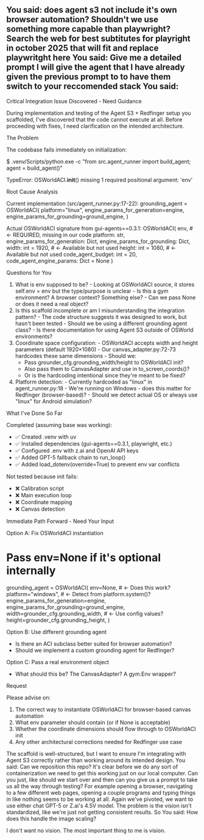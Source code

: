You said:
does agent s3 not include it's own browser automation? Shouldn't we use something more capable than playwright? Search the web for best subtitutes for playright in october 2025 that will fit and replace playwritght here
You said:
Give me a detailed prompt I will give the agent that I have already given the previous prompt to to have them switch to your reccomended stack
You said:
---
  Critical Integration Issue Discovered - Need Guidance

  During implementation and testing of the Agent S3 + Redfinger setup you scaffolded, I've discovered that the code
  cannot execute at all. Before proceeding with fixes, I need clarification on the intended architecture.

  The Problem

  The codebase fails immediately on initialization:

  $ .venv/Scripts/python.exe -c "from src.agent_runner import build_agent; agent = build_agent()"

  TypeError: OSWorldACI.__init__() missing 1 required positional argument: 'env'

  Root Cause Analysis

  Current implementation (src/agent_runner.py:17-22):
  grounding_agent = OSWorldACI(
      platform="linux",
      engine_params_for_generation=engine,
      engine_params_for_grounding=ground_engine,
  )

  Actual OSWorldACI signature from gui-agents==0.3.1:
  OSWorldACI(
      env,                              # ← REQUIRED, missing in our code
      platform: str,
      engine_params_for_generation: Dict,
      engine_params_for_grounding: Dict,
      width: int = 1920,                # ← Available but not used
      height: int = 1080,               # ← Available but not used
      code_agent_budget: int = 20,
      code_agent_engine_params: Dict = None
  )

  Questions for You

  1. What is env supposed to be?
    - Looking at OSWorldACI source, it stores self.env = env but the type/purpose is unclear
    - Is this a gym environment? A browser context? Something else?
    - Can we pass None or does it need a real object?
  2. Is this scaffold incomplete or am I misunderstanding the integration pattern?
    - The code structure suggests it was designed to work, but hasn't been tested
    - Should we be using a different grounding agent class?
    - Is there documentation for using Agent S3 outside of OSWorld environments?
  3. Coordinate space configuration:
    - OSWorldACI accepts width and height parameters (default 1920×1080)
    - Our canvas_adapter.py:72-73 hardcodes these same dimensions
    - Should we:
        - Pass grounder_cfg.grounding_width/height to OSWorldACI init?
      - Also pass them to CanvasAdapter and use in to_screen_coords()?
      - Or is the hardcoding intentional since they're meant to be fixed?
  4. Platform detection:
    - Currently hardcoded as "linux" in agent_runner.py:18
    - We're running on Windows - does this matter for Redfinger (browser-based)?
    - Should we detect actual OS or always use "linux" for Android simulation?

  What I've Done So Far

  Completed (assuming base was working):
  - ✅ Created .venv with uv
  - ✅ Installed dependencies (gui-agents==0.3.1, playwright, etc.)
  - ✅ Configured .env with z.ai and OpenAI API keys
  - ✅ Added GPT-5 fallback chain to run_loop()
  - ✅ Added load_dotenv(override=True) to prevent env var conflicts

  Not tested because init fails:
  - ❌ Calibration script
  - ❌ Main execution loop
  - ❌ Coordinate mapping
  - ❌ Canvas detection

  Immediate Path Forward - Need Your Input

  Option A: Fix OSWorldACI instantiation
  # Pass env=None if it's optional internally
  grounding_agent = OSWorldACI(
      env=None,  # ← Does this work?
      platform="windows",  # ← Detect from platform.system()?
      engine_params_for_generation=engine,
      engine_params_for_grounding=ground_engine,
      width=grounder_cfg.grounding_width,  # ← Use config values?
      height=grounder_cfg.grounding_height,
  )

  Option B: Use different grounding agent
  - Is there an ACI subclass better suited for browser automation?
  - Should we implement a custom grounding agent for Redfinger?

  Option C: Pass a real environment object
  - What should this be? The CanvasAdapter? A gym.Env wrapper?

  Request

  Please advise on:
  1. The correct way to instantiate OSWorldACI for browser-based canvas automation
  2. What env parameter should contain (or if None is acceptable)
  3. Whether the coordinate dimensions should flow through to OSWorldACI init
  4. Any other architectural corrections needed for Redfinger use case

  The scaffold is well-structured, but I want to ensure I'm integrating with Agent S3 correctly rather than working
  around its intended design.
You said:
Can we reposition this repo? It's clear before we do any sort of containerization we need to get this working just on our local computer. Can you just, like should we start over and then can you give us a prompt to take us all the way through testing? For example opening a browser, navigating to a few different web pages, opening a couple programs and typing things in like nothing seems to be working at all. Again we've pivoted, we want to use either chat GPT-5 or Z.ai's 4.5V model. The problem is the vision isn't standardized, like we're just not getting consistent results. So 
You said:
How does this handle the image scaling? 

I don't want no vision. The most important thing to me is vision. 